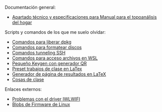 Documentación general:
  - [Apartado técnico y especificaciones para Manual para el topoanálisis del hogar](manual-rena-tfg-2022/informe.pdf)


Scripts y comandos de los que me suelo olvidar:

  - [Comandos para liberar dpkg](dpkglock/comandos.md)
  - [Comandos para formatear discos](format/formatearDisco.md)
  - [Comandos tunneling SSH](ssh-vnc/tunelSSH.md)
  - [Comandos para acceso archivos en WSL](WSL-webserver/accesoWebServerWSL.md)
  - [Pequeño Keygen con generador QR](keygen/keygen3.py)
  - [Preset trabajos de clase en LaTex](LaTexpreset)
  - [Generador de página de resultados en LaTeX](resultados.py)
  - [Cosas de clase](clase/Índice.md)

Enlaces externos:
  - [Problemas con el driver IWLWIFI](https://wireless.wiki.kernel.org/en/users/drivers/iwlwifi)
  - [Blobs de Firmware de Linux](https://git.kernel.org/pub/scm/linux/kernel/git/firmware/linux-firmware.git)
